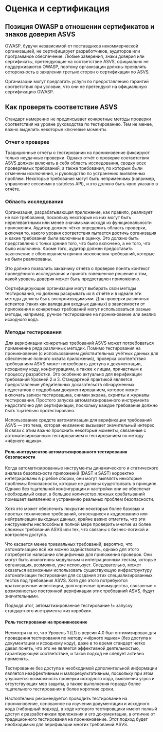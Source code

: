 # Оценка и сертификация

## Позиция OWASP в отношении сертификатов и знаков доверия ASVS

OWASP, будучи независимой от поставщиков некоммерческой организацией, не сертифицирует разработчиков, аудиторов или программное обеспечение. Любые заверения, знаки доверия или сертификаты, претендующие на соответствие ASVS, официально не поддерживаются OWASP, поэтому организации должны проявлять осторожность в заявлении третьих сторон о сертификации по ASVS.

Организации могут предлагать услуги по предоставлению гарантий соответствия при условии, что они не претендуют на официальную сертификацию OWASP.

## Как проверять соответствие ASVS

Стандарт намеренно не предписывает конкретные методы проверки соответствия на уровне руководства по тестированию. Тем не менее, важно выделить некоторые ключевые моменты.

### Отчет о проверке

Традиционные отчёты о тестировании на проникновение фиксируют только неудачные проверки. Однако отчёт о проверке соответствия ASVS должен включать в себя область исследования, сводку всех проверяемых требований, а также требования, по которым были отмечены исключения, и руководство по устранению выявленных проблем. Некоторые требования могут быть неприменимы (например, управление сессиями в stateless API), и это должно быть явно указано в отчёте.

### Область исследования

Организация, разрабатывающая приложение, как правило, реализует не все требования, поскольку некоторые из них могут быть нерелевантными или менее значимыми исходя из функциональности приложения. Аудитор должен чётко определить область проверки, включая то, какого уровня соответствия пытается достичь организация и какие требования были включены в оценку. Это должно быть представлено с точки зрения того, что было включено, а не того, что было исключено. Кроме того, аудитор должен предоставить заключение с обоснованием причин исключения требований, которые не были реализованы.

Это должно позволить заказчику отчёта о проверке понять контекст проведённого исследования и принять взвешенное решение о том, какой уровень доверия может быть предоставлен приложению.

Сертифицирующие организации могут выбирать свои методы тестирования, но должны раскрывать их в отчёте и в идеале эти методы должны быть воспроизводимыми. Для проверки различных аспектов (таких как валидация входных данных) в зависимости от приложения и конкретных требований могут использоваться разные методы, например, ручное тестирование на проникновение или анализ исходного кода.

### Методы тестирования

Для верификации конкретных требований ASVS может потребоваться применение ряда различных методик. Помимо тестирования на проникновение (с использованием действительных учётных данных для обеспечения полного охвата приложения), проверка соответствия требованиям ASVS может потребовать доступа к документации, исходному коду, конфигурациям, а также к лицам, причастным к процессу разработки. Это особенно актуально для верификации требований Уровней 2 и 3. Стандартной практикой является предоставление убедительных доказательств обнаруженных недостатков с подробным документированием, которое может включать записи тестировщика, снимки экрана, скрипты и журналы тестирования. Простого запуска автоматизированного инструмента недостаточно для сертификации, поскольку каждое требование должно быть тщательно протестировано.

Использование средств автоматизации для верификации требований ASVS — это тема, которая неизменно вызывает значительный интерес. В связи с этим важно прояснить некоторые моменты, связанные с автоматизированным тестированием и тестированием по методу «чёрного ящика».

#### Роль инструментов автоматизированного тестирования безопасности

Когда автоматизированные инструменты динамического и статического анализа безопасности приложений (DAST и SAST) корректно интегрированы в pipeline сборки, они могут выявлять некоторые проблемы безопасности, которые не должны существовать в принципе. Однако без тщательной конфигурации и настройки они не обеспечат необходимый охват, а большое количество ложных срабатываний помешает выявлению и устранению реальных проблем безопасности.

Хотя это может обеспечить покрытие некоторых более базовых и простых технических требований, относящихся к кодированию или нейтрализации выходных данных, крайне важно отметить, что эти инструменты неспособны в полной мере проверить многие из более сложных требований ASVS или тех, что связаны с бизнес-логикой и контролем доступа.

Что касается менее тривиальных требований, вероятно, что автоматизацию всё же можно задействовать, однако для этого потребуется написание специфичных для приложения проверок. Они могут быть аналогичны модульным и интеграционным тестам, которые организация, возможно, уже использует. Следовательно, может оказаться возможным использовать существующую инфраструктуру автоматизации тестирования для создания этих специализированных тестов под требования ASVS. Хотя для этого потребуются краткосрочные инвестиции, долгосрочные преимущества, связанные с возможностью постоянной верификации этих требований ASVS, будут значительными.

Подводя итог, автоматизированное тестирование != запуску стандартного инструмента «из коробки».

#### Роль тестирования на проникновение

Несмотря на то, что Уровень 1 (L1) в версии 4.0 был оптимизирован для проведения тестирования по методу «чёрного ящика» (без доступа к документации и исходному коду), даже в то время стандарт четко давал понять, что это не является эффективной деятельностью, гарантирующей соответствие, и такой подход не следует активно применять.

Тестирование без доступа к необходимой дополнительной информации является неэффективным и малорезультативным, поскольку при этом упускается возможность проверки исходного кода, выявления угроз и отсутствующих мер защиты, а также выполнения гораздо более тщательного тестирования в более короткие сроки.

Настоятельно рекомендуется проводить тестирование на проникновение, основанное на изучении документации и исходного кода (гибридный подход), в ходе которого тестировщики имеют полный доступ к разработчикам приложения и его документации, в отличие от традиционного тестирования на проникновение. Этот подход будет необходимым для верификации многих требований ASVS.
